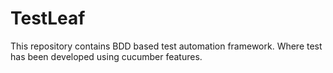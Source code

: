 # TestLeaf
This repository contains BDD based test automation framework. Where test has been developed using cucumber features.
